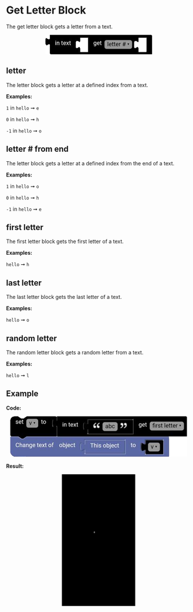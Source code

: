 # Get Letter Block

The get letter block gets a letter from a text.

<p align="center">
  <img src="../../../res/images/blocks/text/get_letter/get_letter.png" alt="get letter block">
</p>

## letter #

The letter block gets a letter at a defined index from a text.

**Examples:**

`1` in `hello` ➞ `e`

`0` in `hello` ➞ `h`

`-1` in `hello` ➞ `o`

## letter # from end

The letter block gets a letter at a defined index from the end of a text.

**Examples:**

`1` in `hello` ➞ `o`

`0` in `hello` ➞ `h`

`-1` in `hello` ➞ `e`

## first letter

The first letter block gets the first letter of a text.

**Examples:**

`hello` ➞ `h`

## last letter

The last letter block gets the last letter of a text.

**Examples:**

`hello` ➞ `o`

## random letter

The random letter block gets a random letter from a text.

**Examples:**

`hello` ➞ `l`

## Example

**Code:**

<p align="center">
  <img src="../../../res/images/blocks/text/get_letter/get_letter_example.png" alt="get letter block">
</p>

**Result:**

<p align="center">
  <img src="../../../res/images/blocks/text/get_letter/get_letter_example_result.png" alt="get letter block" width='200vw'>
</p>